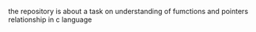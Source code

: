 the repository is about a task on understanding of fumctions and pointers relationship in c language
